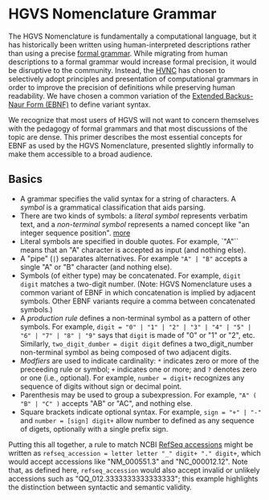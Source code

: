 # HGVS Nomenclature Grammar

The HGVS Nomenclature is fundamentally a computational language, but it has historically been written using human-interpreted descriptions rather than using a precise [formal grammar](https://en.wikipedia.org/wiki/Formal_grammar). While migrating from human descriptions to a formal grammar would increase formal precision, it would be disruptive to the community. Instead, the [HVNC](../hvnc.md) has chosen to selectively adopt principles and presentation of computational grammars in order to improve the precision of definitions while preserving human readability. We have chosen a common variation of the [Extended Backus-Naur Form (EBNF)](https://en.wikipedia.org/wiki/Extended_Backus%E2%80%93Naur_form) to define variant syntax.

We recognize that most users of HGVS will not want to concern themselves with the pedagogy of formal grammars and that most discussions of the topic are dense. This primer describes the most essential concepts for EBNF as used by the HGVS Nomenclature, presented slightly informally to make them accessible to a broad audience.

## Basics

- A grammar specifies the valid syntax for a string of characters. A _symbol_ is a grammatical classification that aids parsing.
- There are two kinds of symbols: a _literal symbol_ represents verbatim text, and a _non-terminal symbol_ represents a named concept like "an integer sequence position". [more](https://en.wikipedia.org/wiki/Terminal_and_nonterminal_symbols)
- Literal symbols are specified in double quotes. For example, `"A"`` means that an "A" character is accepted as input (and nothing else).
- A "pipe" (`|`) separates alternatives. For example `"A" | "B"` accepts a single "A" or "B" character (and nothing else).
- Symbols (of either type) may be concatenated. For example, `digit digit` matches a two-digit number. (Note: HGVS Nomenclature uses a common variant of EBNF in which concatenation is implied by adjacent symbols. Other EBNF variants require a comma between concatenated symbols.)
- A _production rule_ defines a non-terminal symbol as a pattern of other symbols. For example, `digit = "0" | "1" | "2" | "3" | "4" | "5" | "6" | "7" | "8" | "9"` says that `digit` is made of "0" or "1" or "2", etc. Similarly, `two_digit_dumber = digit digit` defines a two_digit_number non-terminal symbol as being composed of two adjacent digits.
- _Modfiers_ are used to indicate cardinality: `*` indicates zero or more of the preceeding rule or symbol; `+` indicates one or more; and `?` denotes zero or one (i.e., optional). For example, `number = digit+` recognizes any sequence of digits without sign or decimal point.
- Parenthesis may be used to group a subexpression. For example, `"A" ( "B" | "C" )` accepts "AB" or "AC", and nothing else.
- Square brackets indicate optional syntax. For example, `sign = "+" | "-"` and `number = [sign] digit+` allow number to defined as any sequence of digets, optionally with a single prefix sign.

Putting this all together, a rule to match NCBI [RefSeq accessions](https://support.nlm.nih.gov/knowledgebase/article/KA-03437/) might be written as `refseq_accession = letter letter "_" digit+ "." digit+`, which would accept accessions like "NM_000551.3" and "NC_000012.12". Note that, as defined here, `refseq_accession` would also accept invalid or unlikely accessions such as "QQ_012.3333333333333333"; this example highlights the distinction between syntactic and semantic validity.
